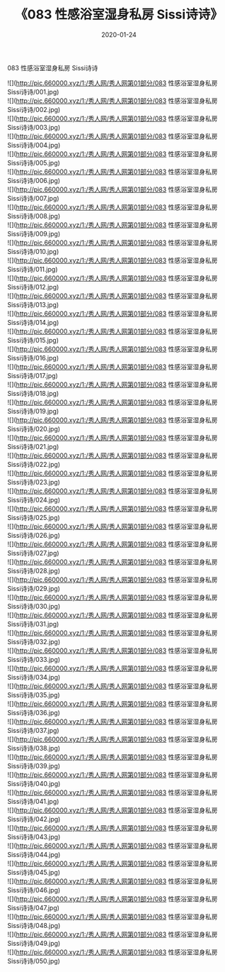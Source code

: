 ﻿---
layout: post
title:  《083 性感浴室湿身私房 Sissi诗诗》
date:   2020-01-24
img: http://pic.660000.xyz/1:/秀人网/秀人网第01部分/083 性感浴室湿身私房 Sissi诗诗/000.jpg
categories: [美女, 清纯, 唯美]
---

083 性感浴室湿身私房 Sissi诗诗

  ![](http://pic.660000.xyz/1:/秀人网/秀人网第01部分/083 性感浴室湿身私房 Sissi诗诗/001.jpg) <br> ![](http://pic.660000.xyz/1:/秀人网/秀人网第01部分/083 性感浴室湿身私房 Sissi诗诗/002.jpg) <br> ![](http://pic.660000.xyz/1:/秀人网/秀人网第01部分/083 性感浴室湿身私房 Sissi诗诗/003.jpg) <br> ![](http://pic.660000.xyz/1:/秀人网/秀人网第01部分/083 性感浴室湿身私房 Sissi诗诗/004.jpg) <br> ![](http://pic.660000.xyz/1:/秀人网/秀人网第01部分/083 性感浴室湿身私房 Sissi诗诗/005.jpg) <br> ![](http://pic.660000.xyz/1:/秀人网/秀人网第01部分/083 性感浴室湿身私房 Sissi诗诗/006.jpg) <br> ![](http://pic.660000.xyz/1:/秀人网/秀人网第01部分/083 性感浴室湿身私房 Sissi诗诗/007.jpg) <br> ![](http://pic.660000.xyz/1:/秀人网/秀人网第01部分/083 性感浴室湿身私房 Sissi诗诗/008.jpg) <br> ![](http://pic.660000.xyz/1:/秀人网/秀人网第01部分/083 性感浴室湿身私房 Sissi诗诗/009.jpg) <br> ![](http://pic.660000.xyz/1:/秀人网/秀人网第01部分/083 性感浴室湿身私房 Sissi诗诗/010.jpg) <br> ![](http://pic.660000.xyz/1:/秀人网/秀人网第01部分/083 性感浴室湿身私房 Sissi诗诗/011.jpg) <br> ![](http://pic.660000.xyz/1:/秀人网/秀人网第01部分/083 性感浴室湿身私房 Sissi诗诗/012.jpg) <br> ![](http://pic.660000.xyz/1:/秀人网/秀人网第01部分/083 性感浴室湿身私房 Sissi诗诗/013.jpg) <br> ![](http://pic.660000.xyz/1:/秀人网/秀人网第01部分/083 性感浴室湿身私房 Sissi诗诗/014.jpg) <br> ![](http://pic.660000.xyz/1:/秀人网/秀人网第01部分/083 性感浴室湿身私房 Sissi诗诗/015.jpg) <br> ![](http://pic.660000.xyz/1:/秀人网/秀人网第01部分/083 性感浴室湿身私房 Sissi诗诗/016.jpg) <br> ![](http://pic.660000.xyz/1:/秀人网/秀人网第01部分/083 性感浴室湿身私房 Sissi诗诗/017.jpg) <br> ![](http://pic.660000.xyz/1:/秀人网/秀人网第01部分/083 性感浴室湿身私房 Sissi诗诗/018.jpg) <br> ![](http://pic.660000.xyz/1:/秀人网/秀人网第01部分/083 性感浴室湿身私房 Sissi诗诗/019.jpg) <br> ![](http://pic.660000.xyz/1:/秀人网/秀人网第01部分/083 性感浴室湿身私房 Sissi诗诗/020.jpg) <br> ![](http://pic.660000.xyz/1:/秀人网/秀人网第01部分/083 性感浴室湿身私房 Sissi诗诗/021.jpg) <br> ![](http://pic.660000.xyz/1:/秀人网/秀人网第01部分/083 性感浴室湿身私房 Sissi诗诗/022.jpg) <br> ![](http://pic.660000.xyz/1:/秀人网/秀人网第01部分/083 性感浴室湿身私房 Sissi诗诗/023.jpg) <br> ![](http://pic.660000.xyz/1:/秀人网/秀人网第01部分/083 性感浴室湿身私房 Sissi诗诗/024.jpg) <br> ![](http://pic.660000.xyz/1:/秀人网/秀人网第01部分/083 性感浴室湿身私房 Sissi诗诗/025.jpg) <br> ![](http://pic.660000.xyz/1:/秀人网/秀人网第01部分/083 性感浴室湿身私房 Sissi诗诗/026.jpg) <br> ![](http://pic.660000.xyz/1:/秀人网/秀人网第01部分/083 性感浴室湿身私房 Sissi诗诗/027.jpg) <br> ![](http://pic.660000.xyz/1:/秀人网/秀人网第01部分/083 性感浴室湿身私房 Sissi诗诗/028.jpg) <br> ![](http://pic.660000.xyz/1:/秀人网/秀人网第01部分/083 性感浴室湿身私房 Sissi诗诗/029.jpg) <br> ![](http://pic.660000.xyz/1:/秀人网/秀人网第01部分/083 性感浴室湿身私房 Sissi诗诗/030.jpg) <br> ![](http://pic.660000.xyz/1:/秀人网/秀人网第01部分/083 性感浴室湿身私房 Sissi诗诗/031.jpg) <br> ![](http://pic.660000.xyz/1:/秀人网/秀人网第01部分/083 性感浴室湿身私房 Sissi诗诗/032.jpg) <br> ![](http://pic.660000.xyz/1:/秀人网/秀人网第01部分/083 性感浴室湿身私房 Sissi诗诗/033.jpg) <br> ![](http://pic.660000.xyz/1:/秀人网/秀人网第01部分/083 性感浴室湿身私房 Sissi诗诗/034.jpg) <br> ![](http://pic.660000.xyz/1:/秀人网/秀人网第01部分/083 性感浴室湿身私房 Sissi诗诗/035.jpg) <br> ![](http://pic.660000.xyz/1:/秀人网/秀人网第01部分/083 性感浴室湿身私房 Sissi诗诗/036.jpg) <br> ![](http://pic.660000.xyz/1:/秀人网/秀人网第01部分/083 性感浴室湿身私房 Sissi诗诗/037.jpg) <br> ![](http://pic.660000.xyz/1:/秀人网/秀人网第01部分/083 性感浴室湿身私房 Sissi诗诗/038.jpg) <br> ![](http://pic.660000.xyz/1:/秀人网/秀人网第01部分/083 性感浴室湿身私房 Sissi诗诗/039.jpg) <br> ![](http://pic.660000.xyz/1:/秀人网/秀人网第01部分/083 性感浴室湿身私房 Sissi诗诗/040.jpg) <br> ![](http://pic.660000.xyz/1:/秀人网/秀人网第01部分/083 性感浴室湿身私房 Sissi诗诗/041.jpg) <br> ![](http://pic.660000.xyz/1:/秀人网/秀人网第01部分/083 性感浴室湿身私房 Sissi诗诗/042.jpg) <br> ![](http://pic.660000.xyz/1:/秀人网/秀人网第01部分/083 性感浴室湿身私房 Sissi诗诗/043.jpg) <br> ![](http://pic.660000.xyz/1:/秀人网/秀人网第01部分/083 性感浴室湿身私房 Sissi诗诗/044.jpg) <br> ![](http://pic.660000.xyz/1:/秀人网/秀人网第01部分/083 性感浴室湿身私房 Sissi诗诗/045.jpg) <br> ![](http://pic.660000.xyz/1:/秀人网/秀人网第01部分/083 性感浴室湿身私房 Sissi诗诗/046.jpg) <br> ![](http://pic.660000.xyz/1:/秀人网/秀人网第01部分/083 性感浴室湿身私房 Sissi诗诗/047.jpg) <br> ![](http://pic.660000.xyz/1:/秀人网/秀人网第01部分/083 性感浴室湿身私房 Sissi诗诗/048.jpg) <br> ![](http://pic.660000.xyz/1:/秀人网/秀人网第01部分/083 性感浴室湿身私房 Sissi诗诗/049.jpg) <br> ![](http://pic.660000.xyz/1:/秀人网/秀人网第01部分/083 性感浴室湿身私房 Sissi诗诗/050.jpg) <br>